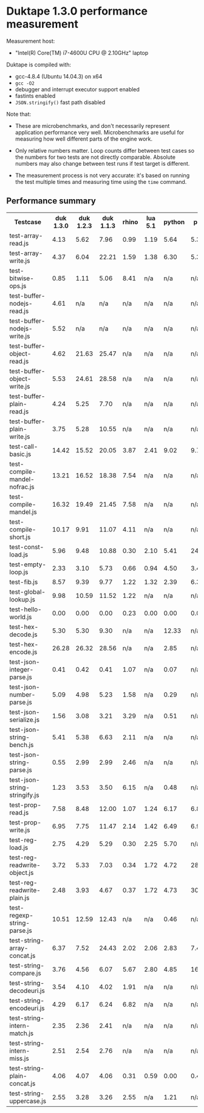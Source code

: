 # Duktape 1.3.0 performance measurement

Measurement host:

* "Intel(R) Core(TM) i7-4600U CPU @ 2.10GHz" laptop

Duktape is compiled with:

* gcc-4.8.4 (Ubuntu 14.04.3) on x64
* `gcc -O2`
* debugger and interrupt executor support enabled
* fastints enabled
* `JSON.stringify()` fast path disabled

Note that:

* These are microbenchmarks, and don't necessarily represent application
  performance very well.  Microbenchmarks are useful for measuring how well
  different parts of the engine work.

* Only relative numbers matter.  Loop counts differ between test cases so
  the numbers for two tests are not directly comparable.  Absolute numbers
  may also change between test runs if test target is different.

* The measurement process is not very accurate: it's based on running the
  test multiple times and measuring time using the `time` command.

## Performance summary

<table>
<tr>
<th>Testcase</th>
<th>duk 1.3.0</th>
<th>duk 1.2.3</th>
<th>duk 1.1.3</th>
<th>rhino</th>
<th>lua 5.1</th>
<th>python</th>
<th>perl</th>
<th>ruby</th>
</tr>
<tr>
<td>test-array-read.js</td>
<td>4.13</td>
<td>5.62</td>
<td>7.96</td>
<td>0.99</td>
<td>1.19</td>
<td>5.64</td>
<td>5.34</td>
<td>4.41</td>
</tr>
<tr>
<td>test-array-write.js</td>
<td>4.37</td>
<td>6.04</td>
<td>22.21</td>
<td>1.59</td>
<td>1.38</td>
<td>6.30</td>
<td>5.32</td>
<td>6.89</td>
</tr>
<tr>
<td>test-bitwise-ops.js</td>
<td>0.85</td>
<td>1.11</td>
<td>5.06</td>
<td>8.41</td>
<td>n/a</td>
<td>n/a</td>
<td>n/a</td>
<td>n/a</td>
</tr>
<tr>
<td>test-buffer-nodejs-read.js</td>
<td>4.61</td>
<td>n/a</td>
<td>n/a</td>
<td>n/a</td>
<td>n/a</td>
<td>n/a</td>
<td>n/a</td>
<td>n/a</td>
</tr>
<tr>
<td>test-buffer-nodejs-write.js</td>
<td>5.52</td>
<td>n/a</td>
<td>n/a</td>
<td>n/a</td>
<td>n/a</td>
<td>n/a</td>
<td>n/a</td>
<td>n/a</td>
</tr>
<tr>
<td>test-buffer-object-read.js</td>
<td>4.62</td>
<td>21.63</td>
<td>25.47</td>
<td>n/a</td>
<td>n/a</td>
<td>n/a</td>
<td>n/a</td>
<td>n/a</td>
</tr>
<tr>
<td>test-buffer-object-write.js</td>
<td>5.53</td>
<td>24.61</td>
<td>28.58</td>
<td>n/a</td>
<td>n/a</td>
<td>n/a</td>
<td>n/a</td>
<td>n/a</td>
</tr>
<tr>
<td>test-buffer-plain-read.js</td>
<td>4.24</td>
<td>5.25</td>
<td>7.70</td>
<td>n/a</td>
<td>n/a</td>
<td>n/a</td>
<td>n/a</td>
<td>n/a</td>
</tr>
<tr>
<td>test-buffer-plain-write.js</td>
<td>3.75</td>
<td>5.28</td>
<td>10.55</td>
<td>n/a</td>
<td>n/a</td>
<td>n/a</td>
<td>n/a</td>
<td>n/a</td>
</tr>
<tr>
<td>test-call-basic.js</td>
<td>14.42</td>
<td>15.52</td>
<td>20.05</td>
<td>3.87</td>
<td>2.41</td>
<td>9.02</td>
<td>9.70</td>
<td>6.24</td>
</tr>
<tr>
<td>test-compile-mandel-nofrac.js</td>
<td>13.21</td>
<td>16.52</td>
<td>18.38</td>
<td>7.54</td>
<td>n/a</td>
<td>n/a</td>
<td>n/a</td>
<td>n/a</td>
</tr>
<tr>
<td>test-compile-mandel.js</td>
<td>16.32</td>
<td>19.49</td>
<td>21.45</td>
<td>7.58</td>
<td>n/a</td>
<td>n/a</td>
<td>n/a</td>
<td>n/a</td>
</tr>
<tr>
<td>test-compile-short.js</td>
<td>10.17</td>
<td>9.91</td>
<td>11.07</td>
<td>4.11</td>
<td>n/a</td>
<td>n/a</td>
<td>n/a</td>
<td>n/a</td>
</tr>
<tr>
<td>test-const-load.js</td>
<td>5.96</td>
<td>9.48</td>
<td>10.88</td>
<td>0.30</td>
<td>2.10</td>
<td>5.41</td>
<td>24.22</td>
<td>4.01</td>
</tr>
<tr>
<td>test-empty-loop.js</td>
<td>2.33</td>
<td>3.10</td>
<td>5.73</td>
<td>0.66</td>
<td>0.94</td>
<td>4.50</td>
<td>3.40</td>
<td>3.30</td>
</tr>
<tr>
<td>test-fib.js</td>
<td>8.57</td>
<td>9.39</td>
<td>9.77</td>
<td>1.22</td>
<td>1.32</td>
<td>2.39</td>
<td>6.39</td>
<td>1.51</td>
</tr>
<tr>
<td>test-global-lookup.js</td>
<td>9.98</td>
<td>10.59</td>
<td>11.52</td>
<td>1.22</td>
<td>n/a</td>
<td>n/a</td>
<td>n/a</td>
<td>n/a</td>
</tr>
<tr>
<td>test-hello-world.js</td>
<td>0.00</td>
<td>0.00</td>
<td>0.00</td>
<td>0.23</td>
<td>0.00</td>
<td>0.00</td>
<td>0.00</td>
<td>0.00</td>
</tr>
<tr>
<td>test-hex-decode.js</td>
<td>5.30</td>
<td>5.30</td>
<td>9.30</td>
<td>n/a</td>
<td>n/a</td>
<td>12.33</td>
<td>n/a</td>
<td>n/a</td>
</tr>
<tr>
<td>test-hex-encode.js</td>
<td>26.28</td>
<td>26.32</td>
<td>28.56</td>
<td>n/a</td>
<td>n/a</td>
<td>2.85</td>
<td>n/a</td>
<td>n/a</td>
</tr>
<tr>
<td>test-json-integer-parse.js</td>
<td>0.41</td>
<td>0.42</td>
<td>0.41</td>
<td>1.07</td>
<td>n/a</td>
<td>0.07</td>
<td>n/a</td>
<td>n/a</td>
</tr>
<tr>
<td>test-json-number-parse.js</td>
<td>5.09</td>
<td>4.98</td>
<td>5.23</td>
<td>1.58</td>
<td>n/a</td>
<td>0.29</td>
<td>n/a</td>
<td>n/a</td>
</tr>
<tr>
<td>test-json-serialize.js</td>
<td>1.56</td>
<td>3.08</td>
<td>3.21</td>
<td>3.29</td>
<td>n/a</td>
<td>0.51</td>
<td>n/a</td>
<td>n/a</td>
</tr>
<tr>
<td>test-json-string-bench.js</td>
<td>5.41</td>
<td>5.38</td>
<td>6.63</td>
<td>2.11</td>
<td>n/a</td>
<td>n/a</td>
<td>n/a</td>
<td>n/a</td>
</tr>
<tr>
<td>test-json-string-parse.js</td>
<td>0.55</td>
<td>2.99</td>
<td>2.99</td>
<td>2.46</td>
<td>n/a</td>
<td>n/a</td>
<td>n/a</td>
<td>n/a</td>
</tr>
<tr>
<td>test-json-string-stringify.js</td>
<td>1.23</td>
<td>3.53</td>
<td>3.50</td>
<td>6.15</td>
<td>n/a</td>
<td>0.48</td>
<td>n/a</td>
<td>n/a</td>
</tr>
<tr>
<td>test-prop-read.js</td>
<td>7.58</td>
<td>8.48</td>
<td>12.00</td>
<td>1.07</td>
<td>1.24</td>
<td>6.17</td>
<td>6.86</td>
<td>14.56</td>
</tr>
<tr>
<td>test-prop-write.js</td>
<td>6.95</td>
<td>7.75</td>
<td>11.47</td>
<td>2.14</td>
<td>1.42</td>
<td>6.49</td>
<td>6.91</td>
<td>18.21</td>
</tr>
<tr>
<td>test-reg-load.js</td>
<td>2.75</td>
<td>4.29</td>
<td>5.29</td>
<td>0.30</td>
<td>2.25</td>
<td>5.70</td>
<td>n/a</td>
<td>4.04</td>
</tr>
<tr>
<td>test-reg-readwrite-object.js</td>
<td>3.72</td>
<td>5.33</td>
<td>7.03</td>
<td>0.34</td>
<td>1.72</td>
<td>4.72</td>
<td>28.35</td>
<td>3.87</td>
</tr>
<tr>
<td>test-reg-readwrite-plain.js</td>
<td>2.48</td>
<td>3.93</td>
<td>4.67</td>
<td>0.37</td>
<td>1.72</td>
<td>4.73</td>
<td>30.16</td>
<td>3.98</td>
</tr>
<tr>
<td>test-regexp-string-parse.js</td>
<td>10.51</td>
<td>12.59</td>
<td>12.43</td>
<td>n/a</td>
<td>n/a</td>
<td>0.46</td>
<td>n/a</td>
<td>n/a</td>
</tr>
<tr>
<td>test-string-array-concat.js</td>
<td>6.37</td>
<td>7.52</td>
<td>24.43</td>
<td>2.02</td>
<td>2.06</td>
<td>2.83</td>
<td>7.40</td>
<td>7.74</td>
</tr>
<tr>
<td>test-string-compare.js</td>
<td>3.76</td>
<td>4.56</td>
<td>6.07</td>
<td>5.67</td>
<td>2.80</td>
<td>4.85</td>
<td>16.13</td>
<td>5.30</td>
</tr>
<tr>
<td>test-string-decodeuri.js</td>
<td>3.54</td>
<td>4.10</td>
<td>4.02</td>
<td>1.91</td>
<td>n/a</td>
<td>n/a</td>
<td>n/a</td>
<td>n/a</td>
</tr>
<tr>
<td>test-string-encodeuri.js</td>
<td>4.29</td>
<td>6.17</td>
<td>6.24</td>
<td>6.82</td>
<td>n/a</td>
<td>n/a</td>
<td>n/a</td>
<td>n/a</td>
</tr>
<tr>
<td>test-string-intern-match.js</td>
<td>2.35</td>
<td>2.36</td>
<td>2.41</td>
<td>n/a</td>
<td>n/a</td>
<td>n/a</td>
<td>n/a</td>
<td>n/a</td>
</tr>
<tr>
<td>test-string-intern-miss.js</td>
<td>2.51</td>
<td>2.54</td>
<td>2.76</td>
<td>n/a</td>
<td>n/a</td>
<td>n/a</td>
<td>n/a</td>
<td>n/a</td>
</tr>
<tr>
<td>test-string-plain-concat.js</td>
<td>4.06</td>
<td>4.07</td>
<td>4.06</td>
<td>0.31</td>
<td>0.59</td>
<td>0.00</td>
<td>0.41</td>
<td>0.71</td>
</tr>
<tr>
<td>test-string-uppercase.js</td>
<td>2.55</td>
<td>3.28</td>
<td>3.26</td>
<td>2.55</td>
<td>n/a</td>
<td>1.21</td>
<td>n/a</td>
<td>n/a</td>
</tr>
</table>
